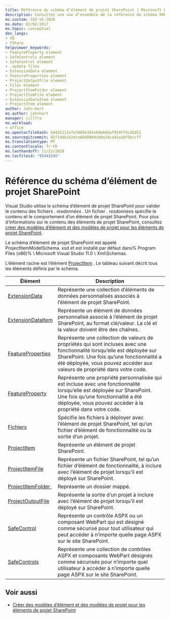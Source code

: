 ```yaml
---
title: Référence du schéma d’élément de projet SharePoint | Microsoft Docs
description: Consultez une vue d’ensemble de la référence de schéma XML de l’élément de projet SharePoint (ProjectItemModelSchema. xsd), qui est utilisée pour valider le contenu des fichiers. de données.
ms.custom: SEO-VS-2020
ms.date: 02/02/2017
ms.topic: conceptual
dev_langs:
- VB
- CSharp
helpviewer_keywords:
- FeatureProperty element
- SafeControls element
- SafeControl element
- .spdata files
- ExtensionData element
- FeatureProperties element
- ProjectOutputFile element
- Files element
- ProjectItemFolder element
- ProjectItemFile element
- ExtensionDataItem element
- ProjectItem element
author: John-Hart
ms.author: johnhart
manager: jillfra
ms.workload:
- office
ms.openlocfilehash: bd425111e7e3d69e381e69e60daf914f74cd2d11
ms.sourcegitcommit: 02f14db142dce68d084dcb0a19ca41a16f5bccff
ms.translationtype: MT
ms.contentlocale: fr-FR
ms.lasthandoff: 11/23/2020
ms.locfileid: "95442545"
---
```

# <a name="sharepoint-project-item-schema-reference"></a>Référence du schéma d’élément de projet SharePoint
  Visual Studio utilise le schéma d’élément de projet SharePoint pour valider le contenu des fichiers *. resdonnées* . Un fichier *. resdonnées* spécifie le contenu et le comportement d’un élément de projet SharePoint. Pour plus d’informations sur le contenu des éléments de projet SharePoint, consultez [créer des modèles d’élément et des modèles de projet pour les éléments de projet SharePoint](../sharepoint/creating-item-templates-and-project-templates-for-sharepoint-project-items.md).

 Le schéma d’élément de projet SharePoint est appelé ProjectItemModelSchema. xsd et est installé par défaut dans% Program Files (x86)% \ Microsoft Visual Studio 11.0 \ Xml\Schemas.

 L’élément racine est l’élément [ProjectItem](../sharepoint/projectitem-element.md) . Le tableau suivant décrit tous les éléments définis par le schéma.

|Élément|Description|
|-------------|-----------------|
|[ExtensionData](../sharepoint/extensiondata-element.md)|Représente une collection d’éléments de données personnalisés associés à l’élément de projet SharePoint.|
|[ExtensionDataItem](../sharepoint/extensiondataitem-element.md)|Représente un élément de données personnalisé associé à l’élément de projet SharePoint, au format clé/valeur. La clé et la valeur doivent être des chaînes.|
|[FeatureProperties](../sharepoint/featureproperties-element.md)|Représente une collection de valeurs de propriétés qui sont incluses avec une fonctionnalité lorsqu’elle est déployée sur SharePoint. Une fois qu’une fonctionnalité a été déployée, vous pouvez accéder aux valeurs de propriété dans votre code.|
|[FeatureProperty](../sharepoint/featureproperty-element.md)|Représente une propriété personnalisée qui est incluse avec une fonctionnalité lorsqu’elle est déployée sur SharePoint. Une fois qu’une fonctionnalité a été déployée, vous pouvez accéder à la propriété dans votre code.|
|[Fichiers](../sharepoint/files-element.md)|Spécifie les fichiers à déployer avec l’élément de projet SharePoint, tel qu’un fichier d’élément de fonctionnalité ou la sortie d’un projet.|
|[ProjectItem](../sharepoint/projectitem-element.md)|Représente un élément de projet SharePoint.|
|[ProjectItemFile](../sharepoint/projectitemfile-element.md)|Représente un fichier SharePoint, tel qu’un fichier d’élément de fonctionnalité, à inclure avec l’élément de projet lorsqu’il est déployé sur SharePoint.|
|[ProjectItemFolder,](../sharepoint/projectitemfolder-element.md)|Représente un dossier mappé.|
|[ProjectOutputFile](../sharepoint/projectoutputfile-element.md)|Représente la sortie d’un projet à inclure avec l’élément de projet lorsqu’il est déployé sur SharePoint.|
|[SafeControl](../sharepoint/safecontrol-element.md)|Représente un contrôle ASPX ou un composant WebPart qui est désigné comme sécurisé pour tout utilisateur qui peut accéder à n’importe quelle page ASPX sur le site SharePoint.|
|[SafeControls](../sharepoint/safecontrols-element.md)|Représente une collection de contrôles ASPX et composants WebPart désignés comme sécurisés pour n’importe quel utilisateur à accéder à n’importe quelle page ASPX sur le site SharePoint.|

## <a name="see-also"></a>Voir aussi
- [Créer des modèles d’élément et des modèles de projet pour les éléments de projet SharePoint](../sharepoint/creating-item-templates-and-project-templates-for-sharepoint-project-items.md)
